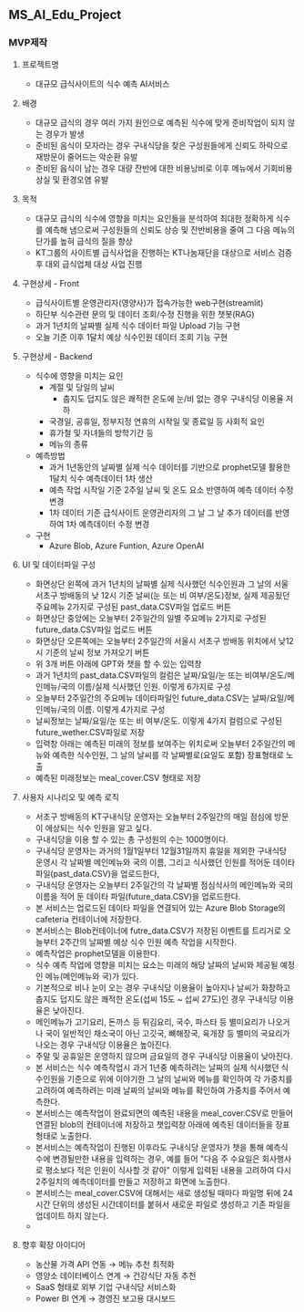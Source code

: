 ## MS_AI_Edu_Project
### MVP제작
 1. 프로젝트명
    * 대규모 급식사이트의 식수 예측 AI서비스

 2. 배경
    * 대규모 급식의 경우 여러 가지 원인으로 예측된 식수에 맞게 준비작업이 되지 않는 경우가 발생
    * 준비된 음식이 모자라는 경우 구내식당을 찾은 구성원들에게 신뢰도 하락으로 재방문이 줄어드는 악순환 유발
    * 준비된 음식이 남는 경우 대량 잔반에 대한 비용낭비로 이후 메뉴에서 기회비용 상실 및 환경오염 유발 

 4. 목적
    * 대규모 급식의 식수에 영향을 미치는 요인들을 분석하여 최대한 정확하게 식수를 예측해 냄으로써
     구성원들의 신뢰도 상승 및 잔반비용을 줄여 그 다음 메뉴의 단가를 높혀 급식의 질을 향상
    * KT그룹의 사이트별 급식사업을 진행하는 KT나눔재단을 대상으로 서비스 검증 후 대외 급식업체 대상 사업 진행  

 6. 구현상세 - Front
    * 급식사이트별 운영관리자(영양사)가 접속가능한  web구현(streamlit)
    * 하단부 식수관련 문의 및 데이터 조회/수정 진행을 위한 챗봇(RAG)
    * 과거 1년치의 날짜별 실제 식수 데이터 파일 Upload 기능 구현
    * 오늘 기준 이후 1달치 예상 식수인원 데이터 조회 기능 구현     
    
 6. 구현상세 - Backend
    * 식수에 영향을 미치는 요인
       - 계절 및 당일의 날씨
         - 춥지도 덥지도 않은 쾌적한 온도에 눈/비 없는 경우 구내식당 이용율 저하 
       - 국경일, 공휴일, 정부지정 연휴의 시작일 및 종료일 등 사회적 요인
       - 휴가철 및 자녀들의 방학기간 등
       - 메뉴의 종류
    * 예측방법
       - 과거 1년동안의 날짜별 실제 식수 데이터를 기반으로 prophet모델 활용한 1달치 식수 예측데이터 1차 생산
       - 예측 작업 시작일 기준 2주일 날씨 및 온도 요소 반영하여 예측 데이터 수정 변경
       - 1차 데이터 기준 급식사이트 운영관리자의 그 날 그 날 추가 데이터를 반영하여 1차 예측데이터 수정 변경
    * 구현
       - Azure Blob, Azure Funtion, Azure OpenAI

7. UI 및 데이터파일 구성
   * 화면상단 왼쪽에 과거 1년치의 날짜별 실제 식사했던 식수인원과 그 날의 서울 서초구 방배동의 낮 12시 기준 날씨(눈 또는 비 여부/온도)정보, 실제 제공됬던 주요메뉴 2가지로 구성된 past_data.CSV파일 업로드 버튼
   * 화면상단 중앙에는 오늘부터 2주일간의 일별 주요메뉴 2가지로 구성된  future_data.CSV파일 업로드 버튼
   * 화면상단 오른쪽에는 오늘부터 2주일간의 서울시 서초구 방배동 위치에서 낮12시 기준의 날씨 정보 가져오기 버튼
   * 위 3개 버튼 아래에 GPT와 챗을 할 수 있는 입력창
   * 과거 1년치의 past_data.CSV파일의 컬럼은 날짜/요일/눈 또는 비여부/온도/메인메뉴/국의 이름/실제 식사했던 인원. 이렇게 6가지로 구성
   * 오늘부터 2주일간의 주요메뉴 데이타파일인 future_data.CSV는 날짜/요일/메인메뉴/국의 이름. 이렇게 4가지로 구성
   * 날씨정보는 날짜/요일/눈 또는 비 여부/온도. 이렇게 4가지 컬럼으로 구성된 future_wether.CSV파일로 저장 
   * 입력창 아래는 예측된 미래의 정보를 보여주는 위치로써 오늘부터 2주일간의 메뉴와 예측한 식수인원, 그 날의 날씨를 각 날짜별로(요일도 포함) 장표형태로 노출
   * 예측된 미래정보는 meal_cover.CSV 형태로 저장

8. 사용자 시나리오 및 예측 로직
   * 서초구 방배동의 KT구내식당 운영자는 오늘부터 2주일간의 매일 점심에 방문이 에상되는 식수 인원을 알고 싶다.
   * 구내식당을 이용 할 수 있는 총 구성원의 수는 1000명이다.
   * 구내식당 운영자는 과거의 1월1일부터 12월31일까지 휴일을 제외한 구내식당 운영시 각 날짜별 메인메뉴와 국의 이름, 그리고 식사했던 인원를 적어둔 데이타 파일(past_data.CSV)을 업로드한다,
   * 구내식당 운영자는 오늘부터 2주일간의 각 날짜별 점심식사의 메인메뉴와 국의 이름을 적어 둔 데이타 파일(future_data.CSV)을 업로드한다.
   * 본 서비스는 업로드된 데이타 파일을 연결되어 있는 Azure Blob Storage의 cafeteria 컨테이너에 저장한다. 
   * 본서비스는 Blob컨테이너에 futre_data.CSV가 저장된 이벤트를 트리거로 오늘부터 2주간의 날짜별 예상 식수 인원 예측 작업을 시작한다.
   * 예측작업은 prophet모델을 이용한다.
   * 식수 예측 작업에 영향을 미치는 요소는 미래의 해당 날짜의 날씨와 제공될 예정인 메뉴(메인메뉴와 국)가 있다.
   * 기본적으로 비나 눈이 오는 경우 구내식당 이용율이 높아지나 날씨가 화창하고 춥지도 덥지도 않은 쾌적한 온도(섭씨 15도 ~ 섭씨 27도)인 경우 구내식당 이용율은 낮아진다.
   * 메인메뉴가 고기요리, 돈까스 등 튀김요리, 국수, 파스타 등 별미요리가 나오거나 국이 일반적인 채소국이 아닌 고깃국, 뼈해장국, 육개장 등 별미의 국요리가 나오는 경우 구내식당 이용율은 높아진다.
   * 주말 및 공휴일은 운영하지 않으며 금요일의 경우 구내식당 이용율이 낮아진다.
   * 본 서비스는 식수 예측작업시 과거 1년중 예측하려는 날짜의 실제 식사했던 식수인원을 기준으로 위에 이야기한 그 날의 날씨와 메뉴를 확인하여 각 가중치를 고려하여 예측하려는 미래 날짜의 날씨와 메뉴를 확인하여 가중치를 주어서 예측한다.
   * 본서비스는 예측작업이 완료되면의 예측된 내용을 meal_cover.CSV로 만들어 연결된  blob의 컨테이너에 저장하고 챗입력창 아래에 예측된 데이터들을 장표형태로 노출한다.
   * 본서비스는 예측작업이 진행된 이후라도 구내식당 운영자가 챗을 통해 예측식수에 변경될만한 내용을 입력하는 경우, 예를 들어 "다음 주 수요일은 회사행사로 평소보다 적은 인원이 식사할 것 같아" 이렇게 입력된 내용을 고려하여 다시 2주일치의 예측데이터를 만들고 저장하고 화면에 노출한다.
   * 본서비스는 meal_cover.CSV에 대해서는 새로 생성될 때마다 파일명 뒤에 24시간 단위의 생성된 시간데이터를 붙혀서 새로운 파일로 생성하고 기존 파일을 업데이트 하지 않는다.
   *           
         
7. 향후 확장 아이디어
    * 농산물 가격 API 연동 → 메뉴 추천 최적화
    * 영양소 데이터베이스 연계 → 건강식단 자동 추천
    * SaaS 형태로 외부 기업 구내식당 서비스화
    * Power BI 연계 → 경영진 보고용 대시보드

 
 
